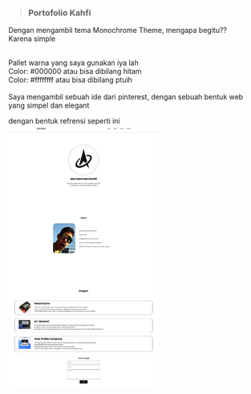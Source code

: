 >### Portofolio Kahfi
Dengan mengambil tema Monochrome Theme, mengapa begitu?? <br> Karena simple

<br>
Pallet warna yang saya gunakan iya lah
<br>
Color: #000000 atau bisa dibilang hitam <br>
Color: #ffffffff atau bisa dibilang ptuih

<br>

<br>
Saya mengambil sebuah ide dari pinterest, dengan sebuah bentuk web yang simpel dan elegant

dengan bentuk refrensi seperti ini <br>
<img src="https://github.com/synvera/MyPorto.github.io/blob/main/src/screencapture-synvera-github-io-MyPorto-github-io-2025-10-25-14_32_45.png" width=300 />